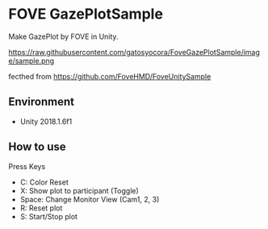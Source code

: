 # FOVE GazePlotSample
Make GazePlot by FOVE in Unity.

https://raw.githubusercontent.com/gatosyocora/FoveGazePlotSample/image/sample.png

fecthed from https://github.com/FoveHMD/FoveUnitySample

## Environment
* Unity 2018.1.6f1

## How to use
Press Keys
* C: Color Reset
* X: Show plot to  participant (Toggle)
* Space: Change Monitor View (Cam1, 2, 3)
* R: Reset plot
* S: Start/Stop plot

